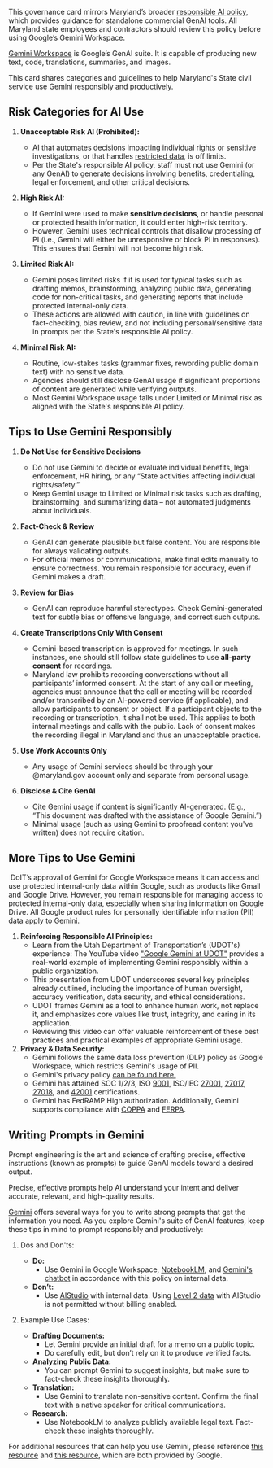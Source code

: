 This governance card mirrors Maryland’s broader [responsible AI policy](https://doit.maryland.gov/policies/ai/Pages/maryland-responsible-ai-policy.aspx), which provides guidance for standalone commercial GenAI tools. All Maryland state employees and contractors should review this policy before using Google’s Gemini Workspace.

[Gemini Workspace](https://workspace.google.com/solutions/ai/) is Google’s GenAI suite. It is capable of producing new text, code, translations, summaries, and images.

This card shares categories and guidelines to help Maryland's State civil service use Gemini responsibly and productively.

## Risk Categories for AI Use
1. **Unacceptable Risk AI (Prohibited):**
   - AI that automates decisions impacting individual rights or sensitive investigations, or that handles [restricted data](https://doit.maryland.gov/policies/ci/Pages/data-classification-policy.aspx#:~:text=Examples%20of%20restricted%20data%20include,or%20a%20governing%20authority%20allows.), is off limits.
   - Per the State's responsible AI policy, staff must not use Gemini (or any GenAI) to generate decisions involving benefits, credentialing, legal enforcement, and other critical decisions.

1. **High Risk AI:**
   - If Gemini were used to make **sensitive decisions**, or handle personal or protected health information, it could enter high-risk territory. 
   - However, Gemini uses technical controls that disallow processing of PI (i.e., Gemini will either be unresponsive or block PI in responses). This ensures that Gemini will not become high risk.

1. **Limited Risk AI:**
   - Gemini poses limited risks if it is used for typical tasks such as drafting memos, brainstorming, analyzing public data, generating code for non-critical tasks, and generating reports that include protected internal-only data.
   - These actions are allowed with caution, in line with guidelines on fact-checking, bias review, and not including personal/sensitive data in prompts per the State's responsible AI policy.

1. **Minimal Risk AI:**
   - Routine, low-stakes tasks (grammar fixes, rewording public domain text) with no sensitive data.
   - Agencies should still disclose GenAI usage if significant proportions of content are generated while verifying outputs.
   - Most Gemini Workspace usage falls under Limited or Minimal risk as aligned with the State's responsible AI policy.

## Tips to Use Gemini Responsibly
1. **Do Not Use for Sensitive Decisions**
   - Do not use Gemini to decide or evaluate individual benefits, legal enforcement, HR hiring, or any “State activities affecting individual rights/safety.”
   - Keep Gemini usage to Limited or Minimal risk tasks such as drafting, brainstorming, and summarizing data – not automated judgments about individuals.

1. **Fact-Check & Review**
   - GenAI can generate plausible but false content. You are responsible for always validating outputs.
   - For official memos or communications, make final edits manually to ensure correctness. You remain responsible for accuracy, even if Gemini makes a draft.

1. **Review for Bias**
   - GenAI can reproduce harmful stereotypes. Check Gemini-generated text for subtle bias or offensive language, and correct such outputs.

1. **Create Transcriptions Only With Consent**
   - Gemini-based transcription is approved for meetings. In such instances, one should still follow state guidelines to use **all-party consent** for recordings.
   - Maryland law prohibits recording conversations without all participants’ informed consent​. At the start of any call or meeting, agencies must announce that the call or meeting will be recorded and/or transcribed by an AI-powered service (if applicable), and allow participants to consent or object. If a participant objects to the recording or transcription, it shall not be used. This applies to both internal meetings and calls with the public. Lack of consent makes the recording illegal in Maryland and thus an unacceptable practice.

1. **Use Work Accounts Only**
   - Any usage of Gemini services should be through your @maryland.gov account only and separate from personal usage.

1. **Disclose & Cite GenAI**
   - Cite Gemini usage if content is significantly AI-generated. (E.g., “This document was drafted with the assistance of Google Gemini.”)
   - Minimal usage (such as using Gemini to proofread content you've written) does not require citation.

## More Tips to Use Gemini
​
DoIT’s approval of Gemini for Google Workspace means it can access and use protected internal-only data within Google, such as products like Gmail and Google Drive. 
However, you remain responsible for managing access to protected internal-only data, especially when sharing information on Google Drive. 
All Google product rules for personally identifiable information (PII) data apply to Gemini.

1. **Reinforcing Responsible AI Principles:** 
   - Learn from the Utah Department of Transportation’s (UDOT's) experience: The YouTube video ["Google Gemini at UDOT"](https://www.youtube.com/watch?v=ASNBVwTzzd4) provides a real-world example of implementing Gemini responsibly within a public organization.
   - This presentation from UDOT underscores several key principles already outlined, including the importance of human oversight, accuracy verification, data security, and ethical considerations.
   - UDOT frames Gemini as a tool to enhance human work, not replace it, and emphasizes core values like trust, integrity, and caring in its application.
   - Reviewing this video can offer valuable reinforcement of these best practices and practical examples of appropriate Gemini usage.
1. **Privacy & Data Security:** 
   - Gemini follows the same data loss prevention (DLP) policy as Google Workspace, which restricts Gemini's usage of PII​. 
   - Gemini's privacy policy [can be found here.](https://support.google.com/a/answer/15706919)
   - Gemini has attained SOC 1/2/3, ISO [9001](https://cloud.google.com/security/compliance/iso-9001?hl=en), ISO/IEC [27001](https://cloud.google.com/security/compliance/iso-27001?hl=en), [27017](https://cloud.google.com/security/compliance/iso-27017?hl=en), [27018](https://cloud.google.com/security/compliance/iso-27018?hl=en), and [42001](https://cloud.google.com/security/compliance/iso-42001?hl=en) certifications. 
   - Gemini has FedRAMP High authorization. Additionally, Gemini supports compliance with [COPPA](https://www.ftc.gov/legal-library/browse/rules/childrens-online-privacy-protection-rule-coppa) and [FERPA​](https://studentprivacy.ed.gov/ferpa).

## Writing Prompts in Gemini

Prompt engineering is the art and science of crafting precise, effective instructions (known as prompts) to guide GenAI models toward a desired output. 

Precise, effective prompts help AI understand your intent and deliver accurate, relevant, and high-quality results. 

[Gemini](https://gemini.google.com/) offers several ways for you to write strong prompts that get the information you need. As you explore Gemini's suite of GenAI features, keep these tips in mind to prompt responsibly and productively:

1. Dos and Don'ts:
   - **Do:** 
       - Use Gemini in Google Workspace, [NotebookLM](https://studentprivacy.ed.gov/ferpa), and [Gemini's chatbot](https://gemini.google.com/app) in accordance with this policy on internal data.
   - **Don’t:** 
       - Use [AIStudio](https://aistudio.google.com/prompts/new_chat) with internal data. Using [Level 2 data](https://doit.maryland.gov/policies/ci/Pages/data-classification-policy.aspx) with AIStudio is not permitted without billing enabled.

1. Example Use Cases:
   - **Drafting Documents:** 
       - Let Gemini provide an initial draft for a memo on a public topic. 
       - Do carefully edit, but don’t rely on it to produce verified facts.
   - **Analyzing Public Data:** 
       - You can prompt Gemini to suggest insights, but make sure to fact-check these insights thoroughly.
   - **Translation:**
       - Use Gemini to translate non-sensitive content. Confirm the final text with a native speaker for critical communications.
   - **Research:** 
       - Use NotebookLM to analyze publicly available legal text. Fact-check these insights thoroughly.

For additional resources that can help you use Gemini, please reference [this resource](https://www.youtube.com/watch?v=6nOrhMoYpgA) and [this resource](https://www.cloudskillsboost.google/catalog?utf8=%E2%9C%93&keywords=gemini+for+workspace), which are both provided by Google.
